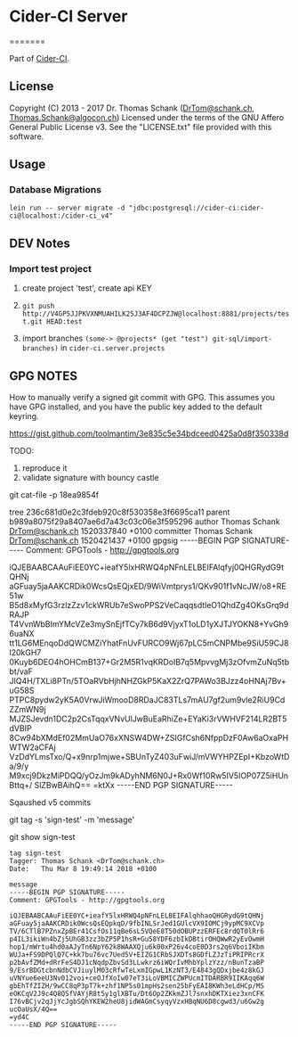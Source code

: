 # Cider-CI Server
=======

Part of [Cider-CI](https://github.com/cider-ci/cider-ci).

## License

Copyright (C) 2013 - 2017 Dr. Thomas Schank  (DrTom@schank.ch, Thomas.Schank@algocon.ch)
Licensed under the terms of the GNU Affero General Public License v3.
See the "LICENSE.txt" file provided with this software.


## Usage

### Database Migrations

    lein run -- server migrate -d "jdbc:postgresql://cider-ci:cider-ci@localhost:/cider-ci_v4"


## DEV Notes 

### Import test project

1. create project 'test', create api KEY

2. `git push http://V4GP5JJPKVXNMUAHILK25J3AF4DCPZJW@localhost:8881/projects/test.git HEAD:test`

3. import branches `(some-> @projects* (get "test") git-sql/import-branches)` in `cider-ci.server.projects` 


## GPG NOTES

How to manually verify a signed git commit with GPG. This assumes you have GPG installed, and you have the public key added to the default keyring.

https://gist.github.com/toolmantim/3e835c5e34bdceed0425a0d8f350338d

TODO:

1. reproduce it
2. validate signature with bouncy castle



git cat-file -p 18ea9854f

tree 236c681d0e2c3fdeb920c8f530358e3f6695ca11
parent b989a8075f29a8407ae6d7a43c03c06e3f595296
author Thomas Schank <DrTom@schank.ch> 1520337840 +0100
committer Thomas Schank <DrTom@schank.ch> 1520421437 +0100
gpgsig -----BEGIN PGP SIGNATURE-----
 Comment: GPGTools - http://gpgtools.org

 iQJEBAABCAAuFiEE0YC+ieafY5lxHRWQ4pNFnLELBEIFAlqfyj0QHGRydG9tQHNj
 aGFuay5jaAAKCRDik0WcsQsEQjxED/9WiVmtprys1/QKv901f1vNcJW/o8+RE51w
 B5d8xMyfG3rzlzZzv1ckWRUb7eSwoPPS2VeCaqqsdtleO1QhdZg4OKsGrq9dRAJP
 T4VvnWbBImYMcVZe3mySnEjfTCy7kB6d9VjyxT1oLD1yXJTJYOKN8+YvGh96uaNX
 tt1LG6MEnqoDdQWCMZiYhatFnUvFURCO9Wj67pLC5mCNPMbe9SiU59CJ8l20kGH7
 0Kuyb6DEO4hOHCmB137+Gr2M5R1vqKRDoIB7q5MpvvgMj3zOfvmZuNq5tbbt/vaF
 JIQ4H/TXLi8PTn/5TOaRVbHjhNHZGkP5KaX2ZrQ7PAWo3BJzz4oHNAj7Bv+uG58S
 PTPC8pydw2yK5A0VrwJiWmooD8RDaJC83TLs7mAU7gf2um9vle2RiU9CdZZmWN9j
 MJZSJevdn1DC2p2CsTqqxVNvUlJwBuEaRhiZe+EYaKi3rVWHVF214LR2BT5dVBIP
 8Cw94bXMdEf02MmUaO76xXNSW4DW+ZSIGfCsh6NfppDzF0Aw6aOxaPHWTW2aCFAj
 VzDdYLmsTxo/Q+x9nrp1mjwe+SBUnTyZ403uFwiJ/mVWYHPZEpI+KbzoWtDa/9/y
 M9xcj9DkzMiPDQQ/yOzJm9kADyhNM6N0J+Rx0Wf10Rw5IV5IOP07Z5iHUnBttq+/
 SlZBwBAihQ==
 =ktXx
 -----END PGP SIGNATURE-----

Sqaushed v5 commits



git tag -s 'sign-test' -m 'message'

git show sign-test

    tag sign-test
    Tagger: Thomas Schank <DrTom@schank.ch>
    Date:   Thu Mar 8 19:49:14 2018 +0100

    message
    -----BEGIN PGP SIGNATURE-----
    Comment: GPGTools - http://gpgtools.org

    iQJEBAABCAAuFiEE0YC+ieafY5lxHRWQ4pNFnLELBEIFAlqhhaoQHGRydG9tQHNj
    aGFuay5jaAAKCRDik0WcsQsEQpkqD/9fbINLSrJed1GUlcVX9IOMCj9ypMC9XCVp
    TV/6CTlB7PZnxZpBEr41CsfOs11qBe6sL5VQeE8T50dOBUPzzERFEc8rdQT0lRr6
    p4IL3ikiWn4bZj5UhGB3zz3bZP5P1hsR+Gu58YDF6zbIkDBtirOHQWwR2yEvOwmH
    hop1/mWrtu4hd0aAJyTn6NpY62k8WAAXQju6k00xP26v4coE0D3rs2q6VboiIKbm
    WUJa+FS9DPQlQ7C+kk7bu76vc7Ued5V+EIZG1CRbSJXDTs8GDfLZJzTiPRIPRcrX
    p2bAvfZMd+dRrFeS4DJ1cNqdpZbvSd3LLwkrz6iWQrIvMhbYplzYzz/nBunTzaBP
    9/EsrBDGtcbnNdbCVJiuylM03cRfwTeLxmIGpwL1KzNT3/E4843gQDxjbe4z8kGJ
    uVNYue6eeU3Nv012voi+ceOJfXoIw07eT3iLoVBMICZWPUcmITDARBR9IIKAqq6W
    gbEhTfZIZH/9wCC8qP3pT7k+zhf1NP5s01mpHs2sen25bFyEAI8KWh3eLdHCp/MS
    eOKCqV2J9c4Q8QSfVAYjR8t5y1glXBTu/Dt6Op2ZKkmZJl7snxhDKTXiez3xnCFK
    I76vBCjv2qJjYcJgbSQhYKEW2heU8jidWAGmCsyqyVzxHBqNU6D8cgwd3/u6Gw2g
    ucOaUsX/4Q==
    =yd4C
    -----END PGP SIGNATURE-----
